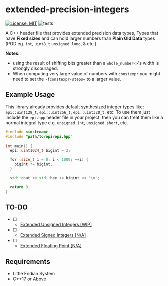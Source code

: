 # extended-precision-integers

[![License: MIT](https://img.shields.io/badge/License-MIT-green.svg)](https://opensource.org/licenses/MIT)
![tests](https://github.com/mrdcvlsc/extended-precision-integers/actions/workflows/tests.yml/badge.svg)

A C++ header file that provides extended precision data types, Types that have **Fixed sizes** and can hold larger numbers than **Plain Old Data** types (POD eg. `int`, `uint8_t` `unsigned long`, & etc.).

**Notes:**
- using the result of shifting bits greater than a `whole_number<>`'s width is strongly discouraged.
- When computing very large value of numbers with `constexpr` you might need to set the
`-fconstexpr-steps=` to a larger value.

## **Example Usage**

This library already provides default synthesized integer types like; `epi::uint128_t`, `epi::uint256_t`, `epi::uint320_t`, etc. To use them just include the `epi.hpp` header file in your project, then you can treat them like a normal integral type e.g. `unsigned int`, `unsigned short`, etc.

```c++
#include <iostream>
#include "path/to/epi/epi.hpp"

int main() {
  epi::uint1024_t bigint = 2;

  for (size_t i = 0; i < 1000; ++i) {
    bigint *= bigint;
  }

  std::cout << std::hex << bigint << '\n';

  return 0;
}
```

## **TO-DO**

- [ ] - [Extended Unsigned Integers [WIP]](TODO/extended-unsigned-integers.md)
- [ ] - [Extended Signed Integers [N/A]](TODO/extended-signed-integers.md)
- [ ] - [Extended Floating Point [N/A]](TODO/extended-floating-point.md)

## **Requirements**
- Little Endian System
- C++17 or Above